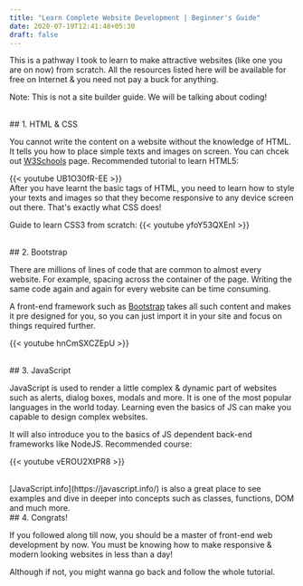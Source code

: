 ```yaml
---
title: "Learn Complete Website Development | Beginner's Guide"
date: 2020-07-19T12:41:48+05:30
draft: false
---
```


This is a pathway I took to learn to make attractive websites (like one you are on now) from scratch. All the resources listed here
will be available for free on Internet & you need not pay a buck for anything.

Note: This is not a site builder guide. We will be talking about coding!

<br>
## 1. HTML & CSS

You cannot write the content on a website without the knowledge of HTML. It tells you how to place simple texts and images on screen.
You can chcek out [W3Schools](https://www.w3schools.com/html/html5_intro.asp) page.
Recommended tutorial to learn HTML5:

{{< youtube UB1O30fR-EE >}}
<br>
After you have learnt the basic tags of HTML, you need to learn how to style your texts and images so that they become responsive to any
device screen out there. That's exactly what CSS does!

Guide to learn CSS3 from scratch:
{{< youtube yfoY53QXEnI >}}

<br>
## 2. Bootstrap

There are millions of lines of code that are common to almost every website. For example, spacing across the container of the page. Writing
the same code again and again for every website can be time consuming.

A front-end framework such as [Bootstrap](https://getbootstrap.com/) takes all such content and makes it pre designed for you, so you can just import it in your site and focus on things
required further.

{{< youtube hnCmSXCZEpU >}}

<br>
## 3. JavaScript

JavaScript is used to render a little complex & dynamic part of websites such as alerts, dialog boxes, modals and more.
It is one of the most popular languages in the world today. Learning even the basics of JS can make you capable to design complex websites.

It will also introduce you to the basics of JS dependent back-end frameworks like NodeJS. Recommended course:

{{< youtube vEROU2XtPR8 >}}

<br>
[JavaScript.info](https://javascript.info/) is also a great place to see examples and dive in deeper into concepts such as classes, functions, DOM and much more.

<br>
## 4. Congrats!

If you followed along till now, you should be a master of front-end web development by now. You must be knowing how to make responsive & modern looking websites in less than a day!

Although if not, you might wanna go back and follow the whole tutorial.
